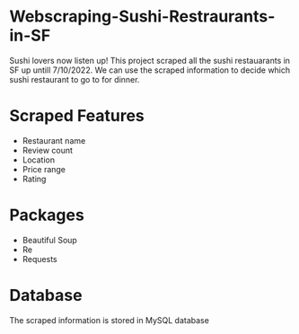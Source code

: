 # Webscraping-Sushi-Restraurants-in-SF
Sushi lovers now listen up! This project scraped all the sushi restauarants in SF up untill 7/10/2022. We can use the scraped information to decide which sushi restaurant to go to for dinner.

# Scraped Features
- Restaurant name
- Review count
- Location
- Price range
- Rating

# Packages
- Beautiful Soup
- Re
- Requests

# Database
The scraped information is stored in MySQL database
